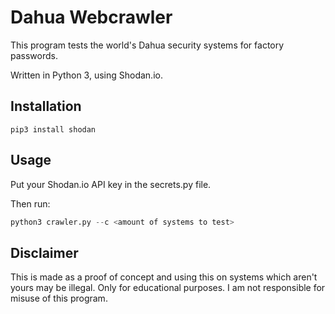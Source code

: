 # Dahua Webcrawler

This program tests the world's Dahua security systems for factory passwords. 

Written in Python 3, using Shodan.io.

## Installation

````
pip3 install shodan
````

## Usage
Put your Shodan.io API key in the secrets.py file. 

Then run:
```` python
python3 crawler.py --c <amount of systems to test>
````

## Disclaimer
This is made as a proof of concept and using this on systems which aren't yours may be illegal. Only for educational purposes. I am not responsible for misuse of this program.